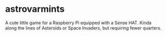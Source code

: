 # astrovarmints
A cute little game for a Raspberry Pi equipped with a Sense HAT. Kinda along the lines of Asteroids or Space Invaders, but requiring fewer quarters.
